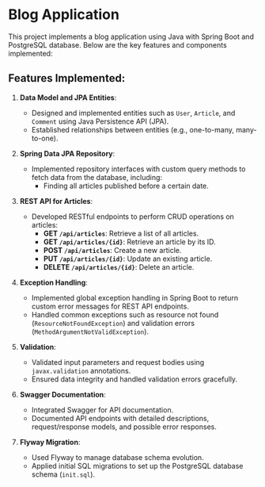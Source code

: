 # Blog Application

This project implements a blog application using Java with Spring Boot and PostgreSQL database. Below are the key features and components implemented:

## Features Implemented:

1. **Data Model and JPA Entities**:
   - Designed and implemented entities such as `User`, `Article`, and `Comment` using Java Persistence API (JPA).
   - Established relationships between entities (e.g., one-to-many, many-to-one).

2. **Spring Data JPA Repository**:
   - Implemented repository interfaces with custom query methods to fetch data from the database, including:
      - Finding all articles published before a certain date.

3. **REST API for Articles**:
   - Developed RESTful endpoints to perform CRUD operations on articles:
      - **GET `/api/articles`**: Retrieve a list of all articles.
      - **GET `/api/articles/{id}`**: Retrieve an article by its ID.
      - **POST `/api/articles`**: Create a new article.
      - **PUT `/api/articles/{id}`**: Update an existing article.
      - **DELETE `/api/articles/{id}`**: Delete an article.

4. **Exception Handling**:
   - Implemented global exception handling in Spring Boot to return custom error messages for REST API endpoints.
   - Handled common exceptions such as resource not found (`ResourceNotFoundException`) and validation errors (`MethodArgumentNotValidException`).

5. **Validation**:
   - Validated input parameters and request bodies using `javax.validation` annotations.
   - Ensured data integrity and handled validation errors gracefully.

6. **Swagger Documentation**:
   - Integrated Swagger for API documentation.
   - Documented API endpoints with detailed descriptions, request/response models, and possible error responses.

7. **Flyway Migration**:
   - Used Flyway to manage database schema evolution.
   - Applied initial SQL migrations to set up the PostgreSQL database schema (`init.sql`).

